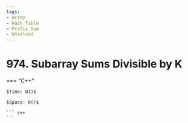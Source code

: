 ```yaml
---
tags:
- Array
- Hash Table
- Prefix Sum
- Unsolved
---
```



# 974. Subarray Sums Divisible by K

=== "C++"

    $Time: O()$

    $Space: O()$

    ``` c++
    ```